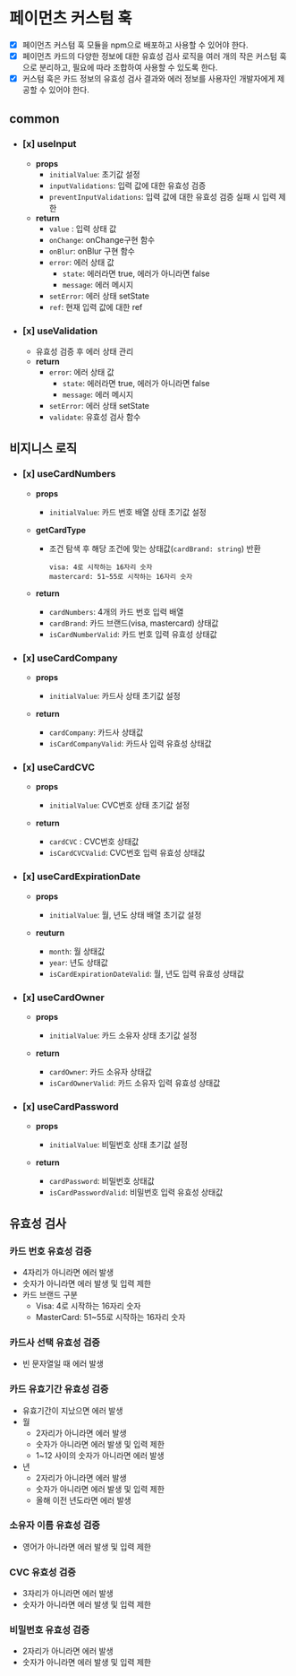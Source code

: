 # 페이먼츠 커스텀 훅

- [x] 페이먼츠 커스텀 훅 모듈을 npm으로 배포하고 사용할 수 있어야 한다.
- [x] 페이먼츠 카드의 다양한 정보에 대한 유효성 검사 로직을 여러 개의 작은 커스텀 훅으로 분리하고, 필요에 따라 조합하여 사용할 수 있도록 한다.
- [x] 커스텀 훅은 카드 정보의 유효성 검사 결과와 에러 정보를 사용자인 개발자에게 제공할 수 있어야 한다.

## common

- ### [x] useInput

  - **props**
    - `initialValue`: 초기값 설정
    - `inputValidations`: 입력 값에 대한 유효성 검증
    - `preventInputValidations`: 입력 값에 대한 유효성 검증 실패 시 입력 제한
  - **return**
    - `value` : 입력 상태 값
    - `onChange`: onChange구현 함수
    - `onBlur`: onBlur 구현 함수
    - `error`: 에러 상태 값
      - `state`: 에러라면 true, 에러가 아니라면 false
      - `message`: 에러 메시지
    - `setError`: 에러 상태 setState
    - `ref`: 현재 입력 값에 대한 ref

- ### [x] useValidation
  - 유효성 검증 후 에러 상태 관리
  - **return**
    - `error`: 에러 상태 값
      - `state`: 에러라면 true, 에러가 아니라면 false
      - `message`: 에러 메시지
    - `setError`: 에러 상태 setState
    - `validate`: 유효성 검사 함수

## 비지니스 로직

- ### [x] useCardNumbers

  - **props**
    - `initialValue`: 카드 번호 배열 상태 초기값 설정
  - **getCardType**

    - 조건 탐색 후 해당 조건에 맞는 상태값(`cardBrand: string`) 반환

      ```
      visa: 4로 시작하는 16자리 숫자
      mastercard: 51~55로 시작하는 16자리 숫자
      ```

  - **return**
    - `cardNumbers`: 4개의 카드 번호 입력 배열
    - `cardBrand`: 카드 브랜드(visa, mastercard) 상태값
    - `isCardNumberValid`: 카드 번호 입력 유효성 상태값

- ### [x] useCardCompany

  - **props**

    - `initialValue`: 카드사 상태 초기값 설정

  - **return**
    - `cardCompany`: 카드사 상태값
    - `isCardCompanyValid`: 카드사 입력 유효성 상태값

- ### [x] useCardCVC

  - **props**

    - `initialValue`: CVC번호 상태 초기값 설정

  - **return**
    - `cardCVC` : CVC번호 상태값
    - `isCardCVCValid`: CVC번호 입력 유효성 상태값

- ### [x] useCardExpirationDate

  - **props**

    - `initialValue`: 월, 년도 상태 배열 초기값 설정

  - **reuturn**
    - `month`: 월 상태값
    - `year`: 년도 상태값
    - `isCardExpirationDateValid`: 월, 년도 입력 유효성 상태값

- ### [x] useCardOwner

  - **props**

    - `initialValue`: 카드 소유자 상태 초기값 설정

  - **return**
    - `cardOwner`: 카드 소유자 상태값
    - `isCardOwnerValid`: 카드 소유자 입력 유효성 상태값

- ### [x] useCardPassword

  - **props**

    - `initialValue`: 비밀번호 상태 초기값 설정

  - **return**
    - `cardPassword`: 비밀번호 상태값
    - `isCardPasswordValid`: 비밀번호 입력 유효성 상태값

## 유효성 검사

### 카드 번호 유효성 검증

- 4자리가 아니라면 에러 발생
- 숫자가 아니라면 에러 발생 및 입력 제한
- 카드 브랜드 구분
  - Visa: 4로 시작하는 16자리 숫자
  - MasterCard: 51~55로 시작하는 16자리 숫자

### 카드사 선택 유효성 검증

- 빈 문자열일 때 에러 발생

### 카드 유효기간 유효성 검증

- 유효기간이 지났으면 에러 발생
- 월
  - 2자리가 아니라면 에러 발생
  - 숫자가 아니라면 에러 발생 및 입력 제한
  - 1~12 사이의 숫자가 아니라면 에러 발생
- 년
  - 2자리가 아니라면 에러 발생
  - 숫자가 아니라면 에러 발생 및 입력 제한
  - 올해 이전 년도라면 에러 발생

### 소유자 이름 유효성 검증

- 영어가 아니라면 에러 발생 및 입력 제한

### CVC 유효성 검증

- 3자리가 아니라면 에러 발생
- 숫자가 아니라면 에러 발생 및 입력 제한

### 비밀번호 유효성 검증

- 2자리가 아니라면 에러 발생
- 숫자가 아니라면 에러 발생 및 입력 제한
